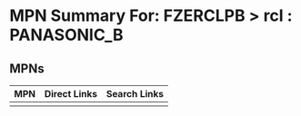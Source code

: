 



# MPN Summary For: FZERCLPB > rcl : PANASONIC_B

## MPNs
  

|MPN|Direct Links|Search Links|
| :--- | :--- | :--- |
||||
